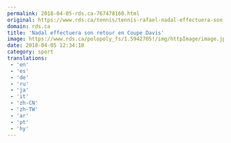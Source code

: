 ```yaml
---
permalink: 2018-04-05-rds.ca-767478160.html
original: https://www.rds.ca/tennis/tennis-rafael-nadal-effectuera-son-retour-en-coupe-davis-1.6027554?localLinksEnabled=false
domain: rds.ca
title: 'Nadal effectuera son retour en Coupe Davis'
image: https://www.rds.ca/polopoly_fs/1.5942705!/img/httpImage/image.jpg_gen/derivatives/details-xhdpi/image.jpg
date: 2018-04-05 12:34:10
category: sport
translations: 
 - 'en'
 - 'es'
 - 'de'
 - 'ru'
 - 'ja'
 - 'it'
 - 'zh-CN'
 - 'zh-TW'
 - 'ar'
 - 'pt'
 - 'hy'
---
```


